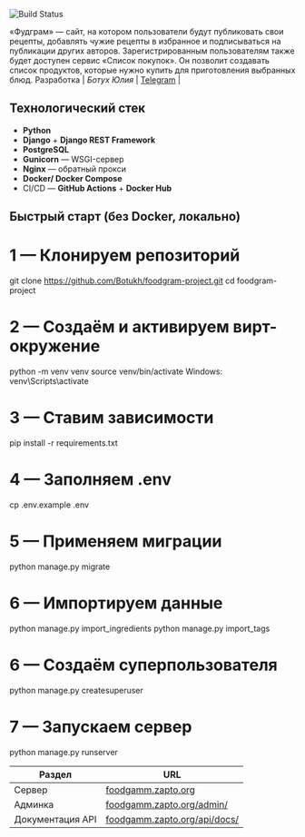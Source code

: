 ![Build Status](https://github.com/Botukh/foodgram/actions/workflows/main.yml/badge.svg?event=push)

«Фудграм» — сайт, на котором пользователи будут публиковать свои рецепты, добавлять чужие рецепты в избранное и подписываться на публикации других авторов. Зарегистрированным пользователям также будет доступен сервис «Список покупок». Он позволит создавать список продуктов, которые нужно купить для приготовления выбранных блюд.
 Разработка      | *Ботух Юлия*     | [Telegram](https://t.me/botuh) |
 
 ## Технологический стек

* **Python**
* **Django** + **Django REST Framework**
* **PostgreSQL**
* **Gunicorn** — WSGI-сервер
* **Nginx** — обратный прокси
* **Docker/ Docker Compose**
* CI/CD — **GitHub Actions** + **Docker Hub**

## Быстрый старт (без Docker, локально)

# 1 — Клонируем репозиторий
git clone https://github.com/Botukh/foodgram-project.git
cd foodgram-project

# 2 — Создаём и активируем вирт-окружение
python -m venv venv
source venv/bin/activate        Windows: venv\Scripts\activate

# 3 — Ставим зависимости
pip install -r requirements.txt

# 4 — Заполняем .env
cp .env.example .env

# 5 — Применяем миграции
python manage.py migrate

# 6 — Импортируем данные
python manage.py import_ingredients
python manage.py import_tags

# 6 — Создаём суперпользователя
python manage.py createsuperuser

# 7 — Запускаем сервер
python manage.py runserver


| Раздел              | URL                                                                  |
| ------------------- | -------------------------------------------------------------------- |
| Сервер           | [foodgamm.zapto.org](https://foodgamm.zapto.org)                     |
| Админка          | [foodgamm.zapto.org/admin/](https://foodgamm.zapto.org/admin/)       |
| Документация API | [foodgamm.zapto.org/api/docs/](https://foodgamm.zapto.org/api/docs/) |
